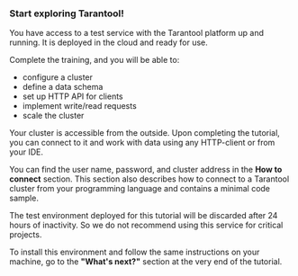 ### Start exploring Tarantool!

You have access to a test service with the Tarantool platform up and running. It is deployed in the cloud and ready for use.

Complete the training, and you will be able to:

* configure a cluster
* define a data schema
* set up HTTP API for clients
* implement write/read requests
* scale the cluster

Your cluster is accessible from the outside. Upon completing the tutorial, you can connect to it and work with data using any HTTP-client or from your IDE.

You can find the user name, password, and cluster address in the **How to connect** section. This section also describes how to connect to a Tarantool cluster from your programming language and contains a minimal code sample.

The test environment deployed for this tutorial will be discarded after 24 hours of inactivity. So we do not recommend using this service for critical projects.

To install this environment and follow the same instructions on your machine, go to the **"What's next?"** section at the very end of the tutorial.
